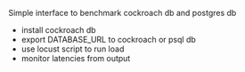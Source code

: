 Simple interface to benchmark cockroach db and postgres db


- install cockroach db
- export DATABASE_URL to cockroach or psql db
- use locust script to run load
- monitor latencies from output
